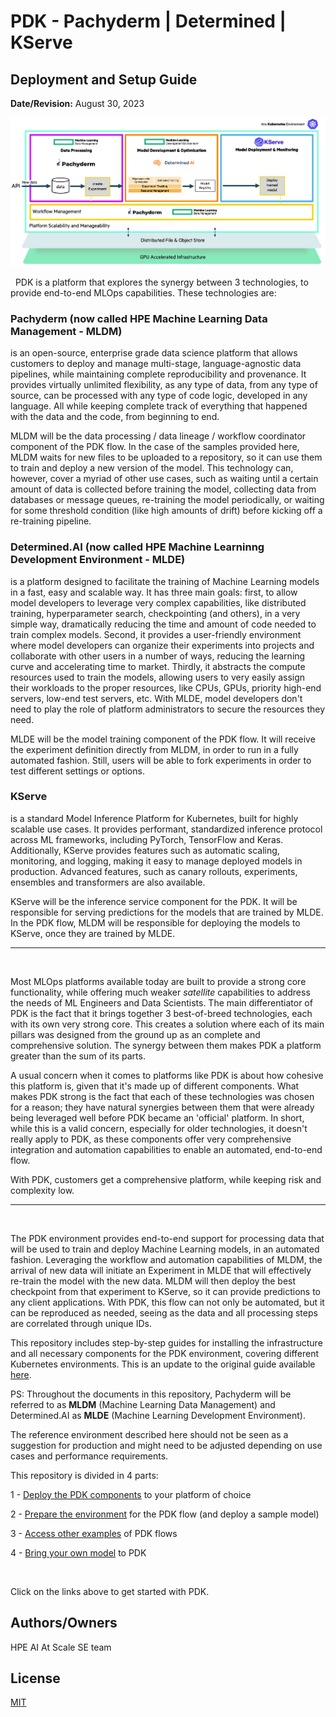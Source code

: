 # PDK - Pachyderm | Determined | KServe
## Deployment and Setup Guide
**Date/Revision:** August 30, 2023


![alt text][big_picture]

[big_picture]: deploy/images/big_picture.png "Solution Big Picture"

&nbsp;
PDK is a platform that explores the synergy between 3 technologies, to provide end-to-end MLOps capabilities.  These technologies are:

### Pachyderm (now called HPE Machine Learning Data Management - MLDM) 
is an open-source, enterprise grade data science platform that allows customers to deploy and manage multi-stage, language-agnostic data pipelines, while maintaining complete reproducibility and provenance. It provides virtually unlimited flexibility, as any type of data, from any type of source, can be processed with any type of code logic, developed in any language. All while keeping complete track of everything that happened with the data and the code, from beginning to end.

MLDM will be the data processing / data lineage / workflow coordinator component of the PDK flow. In the case of the samples provided here, MLDM waits for new files to be uploaded to a repository, so it can use them to train and deploy a new version of the model. This technology can, however, cover a myriad of other use cases, such as waiting until a certain amount of data is collected before training the model, collecting data from databases or message queues, re-training the model periodically, or waiting for some threshold condition (like high amounts of drift) before kicking off a re-training pipeline.


### Determined.AI (now called HPE Machine Learninng Development Environment - MLDE)
is a platform designed to facilitate the training of Machine Learning models in a fast, easy and scalable way. It has three main goals: first, to allow model developers to leverage very complex capabilities, like distributed training, hyperparameter search, checkpointing (and others), in a very simple way, dramatically reducing the time and amount of code needed to train complex models. Second, it provides a user-friendly environment where model developers can organize their experiments into projects and collaborate with other users in a number of ways, reducing the learning curve and accelerating time to market. Thirdly, it abstracts the compute resources used to train the models, allowing users to very easily assign their workloads to the proper resources, like CPUs, GPUs, priority high-end servers, low-end test servers, etc. With MLDE, model developers don't need to play the role of platform administrators to secure the resources they need. 

MLDE will be the model training component of the PDK flow. It will receive the experiment definition directly from MLDM, in order to run in a fully automated fashion. Still, users will be able to fork experiments in order to test different settings or options.

### KServe
is a standard Model Inference Platform for Kubernetes, built for highly scalable use cases. It provides performant, standardized inference protocol across ML frameworks, including PyTorch, TensorFlow and Keras. Additionally, KServe provides features such as automatic scaling, monitoring, and logging, making it easy to manage deployed models in production. Advanced features, such as canary rollouts, experiments, ensembles and transformers are also available.

KServe will be the inference service component for the PDK. It will be responsible for serving predictions for the models that are trained by MLDE. In the PDK flow, MLDM will be responsible for deploying the models to KServe, once they are trained by MLDE.  

---

&nbsp;

Most MLOps platforms available today are built to provide a strong core functionality, while offering much weaker *satellite* capabilities to address the needs of ML Engineers and Data Scientists. The main differentiator of PDK is the fact that it brings together 3 best-of-breed technologies, each with its own very strong core. This creates a solution where each of its main pillars was designed from the ground up as an complete and comprehensive solution. The synergy between them makes PDK a platform greater than the sum of its parts.

A usual concern when it comes to platforms like PDK is about how cohesive this platform is, given that it's made up of different components. What makes PDK strong is the fact that each of these technologies was chosen for a reason; they have natural synergies between them that were already being leveraged well before PDK became an 'official' platform. In short, while this is a valid concern, especially for older technologies, it doesn't really apply to PDK, as these components offer very comprehensive integration and automation capabilities to enable an automated, end-to-end flow.

With PDK, customers get a comprehensive platform, while keeping risk and complexity low.

---

&nbsp;

The PDK environment provides end-to-end support for processing data that will be used to train and deploy Machine Learning models, in an automated fashion. Leveraging the workflow and automation capabilities of MLDM, the arrival of new data will initiate an Experiment in MLDE that will effectively re-train the model with the new data. MLDM will then deploy the best checkpoint from that experiment to KServe, so it can provide predictions to any client applications. With PDK, this flow can not only be automated, but it can be reproduced as needed, seeing as the data and all processing steps are correlated through unique IDs.


This repository includes step-by-step guides for installing the infrastructure and all necessary components for the PDK environment, covering different Kubernetes environments. This is an update to the original guide available [here](https://github.hpe.com/cyrill-hug/KServe-Addendum-for-PDS).

PS: Throughout the documents in this repository, Pachyderm will be referred to as **MLDM** (Machine Learning Data Management) and Determined.AI as **MLDE** (Machine Learning Development Environment).

The reference environment described here should not be seen as a suggestion for production and might need to be adjusted depending on use cases and performance requirements. 



This repository is divided in 4 parts:

1 - [Deploy the PDK components](deploy/README.md#deploy) to your platform of choice

2 - [Prepare the environment](deploy/README.md#setup) for the PDK flow (and deploy a sample model)

3 - [Access other examples](examples/) of PDK flows

4 - [Bring your own model](bring-your-own-model/readme.md) to PDK

&nbsp;


Click on the links above to get started with PDK.



## Authors/Owners
HPE AI At Scale SE team



## License
[MIT](https://choosealicense.com/licenses/mit/)

